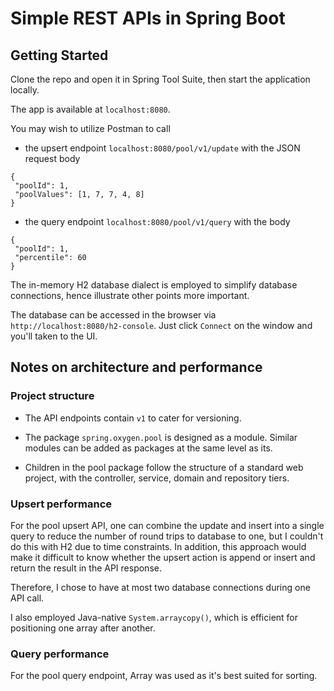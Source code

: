 # Simple REST APIs in Spring Boot


## Getting Started

Clone the repo and open it in Spring Tool Suite, then start the application locally.

The app is available at `localhost:8080`. 

You may wish to utilize Postman to call 

* the upsert endpoint `localhost:8080/pool/v1/update` with the JSON request body 

```
{
 "poolId": 1,
 "poolValues": [1, 7, 7, 4, 8]
}
```

* the query endpoint `localhost:8080/pool/v1/query` with the body 

```
{
 "poolId": 1,
 "percentile": 60
}
```
The in-memory H2 database dialect is employed to simplify database connections, hence illustrate other points more important.

The database can be accessed in the browser via `http://localhost:8080/h2-console`. Just click `Connect` on the window and you'll taken to the UI.


## Notes on architecture and performance

### Project structure

* The API endpoints contain `v1` to cater for versioning.

* The package `spring.oxygen.pool` is designed as a module. Similar modules can be added as packages at the same level as its.

* Children in the pool package follow the structure of a standard web project, with the controller, service, domain and repository tiers.


### Upsert performance

For the pool upsert API, one can combine the update and insert into a single query to reduce the number of round trips to database to one, but I couldn't do this with H2 due to time constraints. In addition, this approach would make it difficult to know whether the upsert action is append or insert and return the result in the API response.


Therefore, I chose to have at most two database connections during one API call. 

I also employed Java-native `System.arraycopy()`, which is efficient for positioning one array after another.

### Query performance

For the pool query endpoint, Array was used as it's best suited for sorting. 

